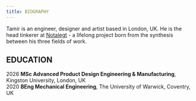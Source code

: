 ```yaml
---
title: BIOGRAPHY
---
```

Tamir is an engineer, designer and artist based in London, UK. He is the head tinkerer at [Notalegt](https://notalegt.xyz/) - a lifelong project born from the synthesis between his three fields of work.

## EDUCATION

2026 **MSc Advanced Product Design Engineering & Manufacturing**, Kingston University, London, UK\
2020 **BEng Mechanical Engineering**, The University of Warwick, Coventry, UK